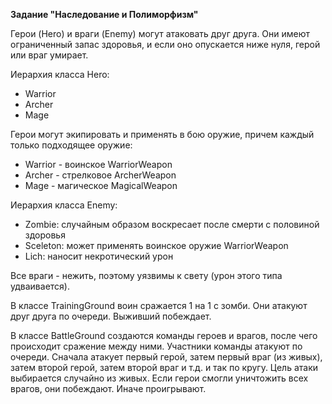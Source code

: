 <b>Задание "Наследование и Полиморфизм"</b>

Герои (Hero) и враги (Enemy) могут атаковать друг друга. Они имеют ограниченный запас здоровья, и если оно опускается ниже нуля, герой или враг умирает.

Иерархия класса Hero:
- Warrior
- Archer
- Mage

Герои могут экипировать и применять в бою оружие, причем каждый только подходящее оружие:
- Warrior - воинское WarriorWeapon
- Archer - стрелковое ArcherWeapon
- Mage - магическое MagicalWeapon

Иерархия класса Enemy:
- Zombie: случайным образом воскресает после смерти с половиной здоровья
- Sceleton: может применять воинское оружие WarriorWeapon
- Lich: наносит некротический урон

Все враги - нежить, поэтому уязвимы к свету (урон этого типа удваивается).

В классе TrainingGround воин сражается 1 на 1 с зомби. Они атакуют друг друга по очереди. Выживший побеждает.

В классе BattleGround создаются команды героев и врагов, после чего происходит сражение между ними.
Участники команды атакуют по очереди. Сначала атакует первый герой, затем первый враг (из живых), затем второй герой, затем второй враг и т.д. и так по кругу.
Цель атаки выбирается случайно из живых.
Если герои смогли уничтожить всех врагов, они побеждают. Иначе проигрывают.
